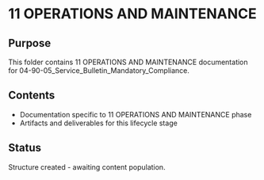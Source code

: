# 11 OPERATIONS AND MAINTENANCE

## Purpose
This folder contains 11 OPERATIONS AND MAINTENANCE documentation for 04-90-05_Service_Bulletin_Mandatory_Compliance.

## Contents
- Documentation specific to 11 OPERATIONS AND MAINTENANCE phase
- Artifacts and deliverables for this lifecycle stage

## Status
Structure created - awaiting content population.
